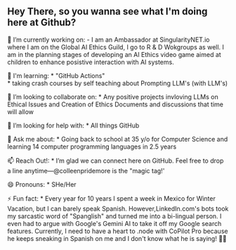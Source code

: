 ## Hey There, so you wanna see what I'm doing here at Github? 

<!--
**colleenpridemore/colleenpridemore** is a ✨ _special_ ✨ repository because its `README.md` (this file) appears on your GitHub profile.

 Insert image tag here -->

🔭 I’m currently working on:
            - I am an Ambassador at SingularityNET.io where I am on the Global AI Ethics Guild, I go to R & D Wokgroups as well.  I am in the planning stages of developing an AI Ethics video game aimed at children to enhance posistive interaction with AI systems. 
          
🌱 I'm learning:
            * "GitHub Actions"   
            * taking crash courses by self teaching about Prompting LLM's (with LLM's)
            
👯 I’m looking to collaborate on:
          * Any positive projects invloving LLMs on Ethical Issues and Creation of Ethics Documents and discussions that time will allow
            
🤔 I’m looking for help with:
          * All things GitHub
            
💬 Ask me about:
           * Going back to school at 35 y/o for Computer Science and learning 14 computer programming languages in 2.5 years
            
📫 Reach Out!: 
           * I’m glad we can connect here on GitHub. Feel free to drop a line anytime—@colleenpridemore is the "magic                tag!'
            
😄 Pronouns:
           * SHe/Her
            
⚡ Fun fact: 
           * Every year for 10 years I spent a week in Mexico for Winter Vacation, but I can barely speak Spanish.                  However,LinkedIn.com's bots took my sarcastic word of "Spanglish" and turned me into a bi-lingual person.  I             even had to argue with Google's Gemini AI to take it off my Google search features.  Currently, I need to                have a heart to .node with CoPilot Pro because he keeps sneaking in Spanish on me and I don't know what he is            saying! :woman_facepalming:

           

